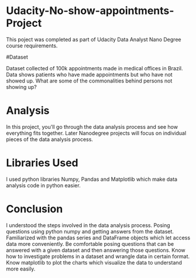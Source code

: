 # Udacity-No-show-appointments-Project
This poject was completed as part of Udacity Data Analyst Nano Degree course requirements.

#Dataset

Dataset collected of 100k appointments made in medical offices in Brazil. Data shows patients who have made appointments but who have not showed up. What are some of the commonalities behind persons not showing up?
# Analysis
In this project, you'll go through the data analysis process and see how everything fits together. Later Nanodegree projects will focus on individual pieces of the data analysis process.
# Libraries Used
I used python libraries Numpy, Pandas and Matplotlib which make data analysis code in python easier.
# Conclusion
I understood the steps involved in the data analysis process. Posing questions using python numpy and getting answers from the dataset. Familiarized with the pandas series and DataFrame objects which let access data more conveniently. Be comfortable posing questions that can be answered with a given dataset and then answering those questions. Know how to investigate problems in a dataset and wrangle data in certain format. Know matplotlib to plot the charts which visualize the data to understand more easily.
